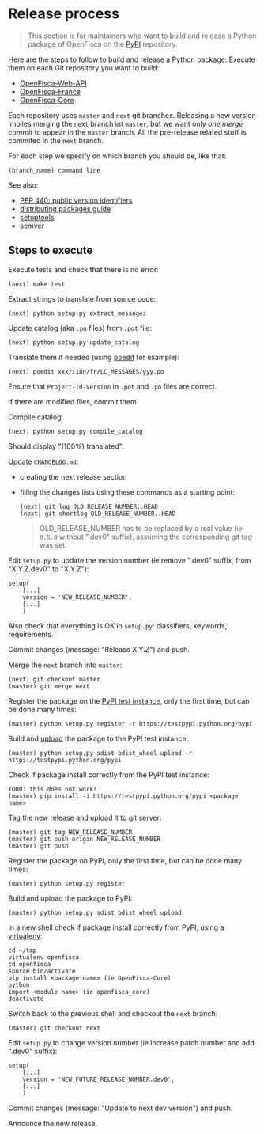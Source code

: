 # Release process

> This section is for maintainers who want to build and release a Python package of OpenFisca
> on the [PyPI](https://pypi.python.org/pypi) repository.

Here are the steps to follow to build and release a Python package.
Execute them on each Git repository you want to build:
* [OpenFisca-Web-API](https://github.com/openfisca/openfisca-web-api)
* [OpenFisca-France](https://github.com/openfisca/openfisca-france)
* [OpenFisca-Core](https://github.com/openfisca/openfisca-core)

Each repository uses `master` and `next` git branches.
Releasing a new version implies merging the `next` branch int `master`, but we want only *one merge commit* to appear in the `master` branch. All the pre-release related stuff is commited in the `next` branch.

For each step we specify on which branch you should be, like that:

    (branch_name) command line

See also:
* [PEP 440: public version identifiers](http://legacy.python.org/dev/peps/pep-0440/#public-version-identifiers)
* [distributing packages guide](https://python-packaging-user-guide.readthedocs.org/en/latest/distributing.html)
* [setuptools](https://pythonhosted.org/setuptools/setuptools.html)
* [semver](http://semver.org/)

## Steps to execute

Execute tests and check that there is no error:

    (next) make test

Extract strings to translate from source code:

    (next) python setup.py extract_messages

Update catalog (aka `.po` files) from `.pot` file:

    (next) python setup.py update_catalog

Translate them if needed (using [poedit](https://poedit.net/) for example):

    (next) poedit xxx/i18n/fr/LC_MESSAGES/yyy.po

Ensure that `Project-Id-Version` in `.pot` and `.po` files are correct.

If there are modified files, commit them.

Compile catalog:

    (next) python setup.py compile_catalog

Should display "(100%) translated".

Update `CHANGELOG.md`:

* creating the next release section
* filling the changes lists using these commands as a starting point:

  ```
  (next) git log OLD_RELEASE_NUMBER..HEAD
  (next) git shortlog OLD_RELEASE_NUMBER..HEAD
  ```

  > OLD_RELEASE_NUMBER has to be replaced by a real value (ie `0.5.0` without ".dev0" suffix), assuming the corresponding git tag was set.

Edit `setup.py` to update the version number (ie remove ".dev0" suffix, from "X.Y.Z.dev0" to "X.Y.Z"):

```
setup(
    [...]
    version = 'NEW_RELEASE_NUMBER',
    [...]
    )
```

Also check that everything is OK in `setup.py`: classifiers, keywords, requirements.

Commit changes (message: "Release X.Y.Z") and push.

Merge the `next` branch into `master`:

    (next) git checkout master
    (master) git merge next

Register the package on the [PyPI test instance](https://wiki.python.org/moin/TestPyPI), only the first time, but can be done many times:

    (master) python setup.py register -r https://testpypi.python.org/pypi

Build and [upload](https://python-packaging-user-guide.readthedocs.org/en/latest/distributing.html#uploading-your-project-to-pypi) the package to the PyPI test instance:

    (master) python setup.py sdist bdist_wheel upload -r https://testpypi.python.org/pypi

Check if package install correctly from the PyPI test instance:

    TODO: this does not work!
    (master) pip install -i https://testpypi.python.org/pypi <package name>

Tag the new release and upload it to git server:

    (master) git tag NEW_RELEASE_NUMBER
    (master) git push origin NEW_RELEASE_NUMBER
    (master) git push

Register the package on PyPI, only the first time, but can be done many times:

    (master) python setup.py register

Build and upload the package to PyPI:

    (master) python setup.py sdist bdist_wheel upload

In a new shell check if package install correctly from PyPI, using a [virtualenv](https://virtualenv.pypa.io/en/latest/):

    cd ~/tmp
    virtualenv openfisca
    cd openfisca
    source bin/activate
    pip install <package name> (ie OpenFisca-Core)
    python
    import <module name> (ie openfisca_core)
    deactivate

Switch back to the previous shell and checkout the `next` branch:

    (master) git checkout next

Edit `setup.py` to change version number (ie increase patch number and add ".dev0" suffix):

```
setup(
    [...]
    version = 'NEW_FUTURE_RELEASE_NUMBER.dev0',
    [...]
    )
```

Commit changes (message: "Update to next dev version") and push.

Announce the new release.
